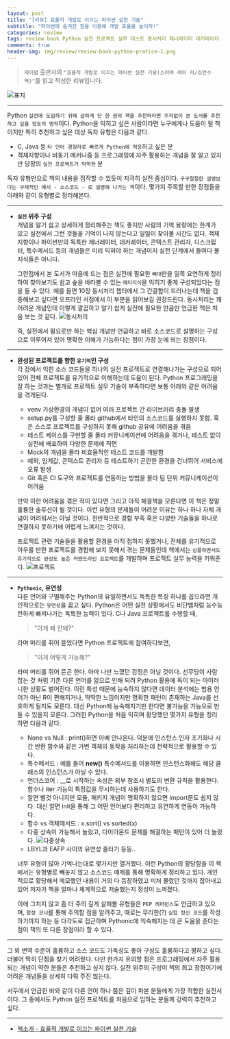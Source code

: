 ```yaml
---  
layout: post  
title: "[리뷰] 효율적 개발로 이끄는 파이썬 실천 기술"  
subtitle: "파이썬에 숨겨진 힘을 이용해 개발 효율을 높이자!"  
categories: review  
tags: review book Python 실전 프로젝트 실무 테스트 동시처리 제너레이터 데커레이터 콘텍스트관리자 디스크립터 특수메서드     
comments: true  
header-img: img/review/review-book-python-pratice-1.png
---  
```

  
> `제이펍` 출판사의 `"효율적 개발로 이끄는 파이썬 실천 기술(스야마 레이 저/김연수 역)"`를 읽고 작성한 리뷰입니다.  

![표지](https://theorydb.github.io/assets/img/review/review-book-python-pratice-1.png)  

---

Python `실전에 도입하기 위해 급하게 단 한 권의 책을 추천하라면 주저없이 본 도서를 추천하고 싶을 정도의 명작`이다. Python을 익히고 싶은 사람이라면 누구에게나 도움이 될 책이지만 특히 추천하고 싶은 대상 독자 유형은 다음과 같다.

* C, Java 등 `타 언어 경험자로 빠르게 Python에 적응`하고 싶은 분
* 객체지향이나 비동기 메커니즘 등 프로그래밍에 자주 활용하는 개념을 잘 알고 있지만 당장의 `실전 프로젝트가 막막한` 분

독자 유형만으로 책의 내용을 짐작할 수 있듯이 지극히 실전 중심이다. `구구절절한 설명보다는 구체적인 예시 - 소스코드 - 로 설명해 나가는 책`이다. 몇가지 주목할 만한 장점들을 아래와 같이 유형별로 정리해본다.

---

* __`실전` 위주 구성__  
  개념을 알기 쉽고 상세하게 정리해주는 책도 좋지만 사람의 기억 용량에는 한계가 있고 실전에서 그런 것들을 기억이 나지 않는다고 일일이 찾아볼 시간도 없다. 객체 지향이나 파이썬만의 독특한 제너레이터, 데커레이터, 콘텍스트 관리자, 디스크립터, 특수메서드 등의 개념들은 미리 익혀야 하는 개념이지 실전 단계에서 들여다 볼 지식들은 아니다. 

  그런점에서 본 도서가 마음에 드는 점은 실전에 필요한 `뼈대`만을 일목 요연하게 정리하여 찾아보기도 쉽고 숲을 바라볼 수 있는 `메타지식`을 익히기 좋게 구성되었다는 점을 들 수 있다. 예를 들면 10장 동시처리 챕터에서 그 간결함이 드러나는데 책을 검증해보고 싶다면 오프라인 서점에서 이 부분을 읽어보길 권장드린다. 동시처리는 꽤 어려운 개념인데 이렇게 깔끔하고 알기 쉽게 실전에 필요한 만큼만 언급한 책은 처음 보는 것 같다.
  ![동시처리](https://theorydb.github.io/assets/img/review/review-book-python-pratice-3.png)  
  
  즉, 실전에서 필요로만 하는 핵심 개념만 언급하고 바로 소스코드로 설명하는 구성으로 이루어져 있어 명확한 이해가 가능하다는 점이 가장 눈에 띄는 장점이다.

---

* __완성된 프로젝트를 향한 `유기적`인 구성__   
  각 장에서 익힌 소스 코드들을 하나의 실전 프로젝트로 연결해나가는 구성으로 되어 있어 전체 프로젝트를 유기적으로 이해하는데 도움이 된다. Python 프로그래밍을 잘 하는 것과는 별개로 프로젝트 실무 기술이 부족하다면 보통 아래와 같은 어려움을 겪게된다.

  * venv 가상환경의 개념이 없어 여러 프로젝트 간 라이브러리 충돌 발생
  * setup.py를 구성할 줄 몰라 github에서 타인의 소스코드를 실행하지 못함. 혹은 스스로 프로젝트를 구성하지 못해 github 공유에 어려움을 겪음
  * 테스트 케이스를 구현할 줄 몰라 커뮤니케이션에 어려움을 겪거나, 테스트 없이 실전에 배포하여 다양한 문제에 직면
  * Mock의 개념을 몰라 비효율적인 테스트 코드를 개발함
  * 예외, 임계값, 콘텍스트 관리자 등 테스트하기 곤란한 환경을 건너뛰어 서비스에 오류 발생
  * Git 혹은 CI 도구와 프로젝트를 연동하는 방법을 몰라 팀 단위 커뮤니케이션이 어려움

  만약 이런 어려움을 겪은 적이 있다면 그리고 아직 해결책을 모른다면 이 책은 정말 훌륭한 솔루션이 될 것이다. 이런 유형의 문제들이 어려운 이유는 하나 하나 자체 개념이 어려워서는 아닐 것이다. 전반적으로 경험 부족 혹은 다양한 기술들을 하나로 연결하지 못하기에 어렵게 느껴지는 것이다. 
  
  프로젝트 관련 기술들을 활용할 환경을 아직 접하지 못했거나, 전체를 유기적으로 아우를 만한 프로젝트를 경험해 보지 못해서 겪는 문제들인데 책에서는 `심플하면서도 유기적으로 완성도 높은 커맨드라인 프로젝트`를 개발하며 프로젝트 실무 능력을 키워준다.
  ![프로젝트](https://theorydb.github.io/assets/img/review/review-book-python-pratice-4.png)  

---

* __`Pythonic`, 유연성__  
  다른 언어와 구별해주는 Python의 유일하면서도 독특한 특징 하나를 꼽으라면 개인적으로는 `유연성`을 꼽고 싶다. Python은 어떤 실전 상황에서도 비단뱀처럼 능수능란하게 빠져나가는 독특한 능력이 있다. C나 Java 프로젝트를 수행할 때,

  > "이게 왜 안돼?"  

  라며 머리를 쥐어 뜯었다면 Python 프로젝트에 참여하다보면,

  > "이게 어떻게 가능해?"  

  라며 머리를 쥐어 뜯곤 한다. 아마 나만 느꼈던 감정은 아닐 것이다. 선무당이 사람 잡는 것 처럼 기존 다른 언어를 앎으로 인해 되려 Python 활용에 독이 되는 아이러니한 상황도 벌어진다. 이런 특성 때문에 능숙하지 않다면 데이터 분석에는 범용 언어가 아닌 R이 편해지거나, 딱딱한 느낌이지만 명확한 패턴이 존재하는 Java를 선호하게 될지도 모른다. 대신 Python에 능숙해지기만 한다면 불가능을 가능으로 만들 수 있을지 모른다. 그러한 Python을 처음 익히며 황당했던 몇가지 유형을 정리하면 다음과 같다.

  + None vs Null : print()하면 아예 안나온다. 덕분에 인스턴스 인자 초기화나 시간 반환 함수와 같은 가변 객체의 동작을 처리하는데 전략적으로 활용할 수 있다.
  + 특수메서드 : 예를 들어 __new()__ 특수메서드를 이용하면 인스턴스화해도 해당 클래스의 인스턴스가 아닐 수 있다. 
  + 언더스코어 : __로 시작하는 속성은 외부 참조시 별도의 변환 규칙을 활용한다. 함수나 iter 기능의 특정값을 무시하는데 사용하기도 한다. 
  + 알면 별것 아니지만 모듈, 패키지 개념이 명확하지 않으면 import문도 쉽지 않다. 대신 알면 init을 통해 그 어떤 언어보다 편리하고 유연하게 연동이 가능하다.
  + 함수 vs 객체메서드 : x.sort() vs sorted(x)
  + 다중 상속이 가능해서 놀랐고, 다이아몬드 문제를 해결하는 패턴이 있어 더 놀랐다.
    ![다중상속](https://theorydb.github.io/assets/img/review/review-book-python-pratice-2.png)  
  + LBYL과 EAFP 사이의 유연성 줄타기 등등..

  너무 유형이 많아 기억나는대로 몇가지만 열거했다. 이런 Python의 황당함을 이 책에서는 유형별로 빼놓지 않고 소스코드 예제를 통해 명확하게 정리하고 있다. 개인적으로 황당해서 메모했던 내용이 거의 다 등장하였고 미처 몰랐던 것까지 잡아내고 있어 저자가 책을 얼마나 체계적으로 저술했는지 정성이 느껴졌다.
  
  이에 그치지 않고 좀 더 주의 깊게 살펴볼 유형들은 `PEP 레퍼런스`도 언급하고 있으며, `함정 코너`를 통해 주의할 점을 알려주고, 때로는 무리한(?) `실험 정신 코드`를 작성하기까지 하는 등 다각도로 접근하며 Pythonic에 익숙해지는 데 큰 도움을 준다는 점이 책의 또 다른 장점이라 할 수 있다.

---

그 외 번역 수준이 훌륭하고 소스 코드도 가독성도 좋아 구성도 훌륭하다고 평하고 싶다. 더불어 딱히 단점을 찾기 어려웠다. 다만 한가지 유의할 점은 프로그래밍에서 자주 활용되는 개념이 약한 분들은 추천하고 싶지 않다. 실전 위주의 구성이 책의 최고 장점이기에 어려운 개념들을 상세히 다뤄 주진 않는다. 

서두에서 언급한 바와 같이 다른 언어 하나 쯤은 깊이 파본 분들에게 가장 적합한 실전서이다. 그 중에서도 Python 실전 프로젝트를 처음으로 임하는 분들께 강력히 추천하고 싶다. 

---

* [책소개 - 효율적 개발로 이끄는 파이썬 실천 기술](http://www.yes24.com/Product/Goods/99123748)
